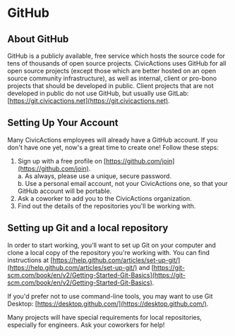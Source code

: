 # GitHub

## About GitHub
GitHub is a publicly available, free service which hosts the source code for tens of thousands of open source projects. CivicActions uses GitHub for all open source projects (except those which are better hosted on an open source community infrastructure), as well as internal, client or pro-bono projects that should be developed in public. Client projects that are not developed in public do not use GitHub, but usually use GitLab: [https://git.civicactions.net](https://git.civicactions.net).

## Setting Up Your Account
Many CivicActions employees will already have a GitHub account. If you don't have one yet, now's a great time to create one! Follow these steps:

1. Sign up with a free profile on [https://github.com/join](https://github.com/join).  
  a. As always, please use a unique, secure password.  
  b. Use a personal email account, not your CivicActions one, so that your GitHub account will be portable.
2. Ask a coworker to add you to the CivicActions organization.
3. Find out the details of the repositories you'll be working with.

## Setting up Git and a local repository
In order to start working, you'll want to set up Git on your computer and clone a local copy of the repository you're working with. You can find instructions at [https://help.github.com/articles/set-up-git/](https://help.github.com/articles/set-up-git/) and [https://git-scm.com/book/en/v2/Getting-Started-Git-Basics](https://git-scm.com/book/en/v2/Getting-Started-Git-Basics).

If you'd prefer not to use command-line tools, you may want to use Git Desktop: [https://desktop.github.com/](https://desktop.github.com/).

Many projects will have special requirements for local repositories, especially for engineers. Ask your coworkers for help!
